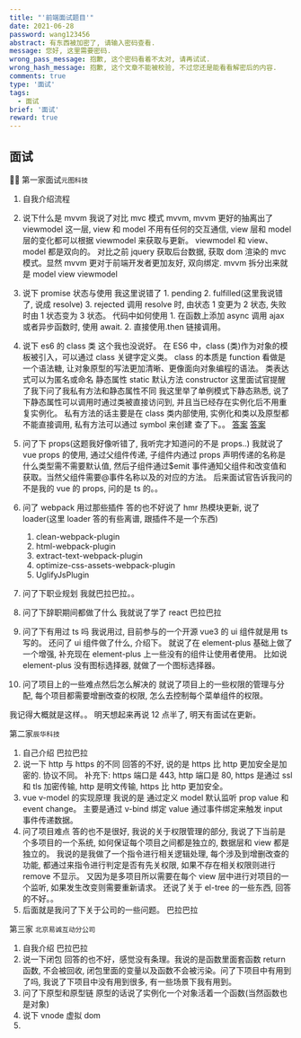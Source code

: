 ```yaml
---
title: "'前端面试题目'"
date: 2021-06-28
password: wang123456
abstract: 有东西被加密了, 请输入密码查看.
message: 您好, 这里需要密码.
wrong_pass_message: 抱歉, 这个密码看着不太对, 请再试试.
wrong_hash_message: 抱歉, 这个文章不能被校验, 不过您还是能看看解密后的内容.
comments: true
type: '面试'
tags:
  - 面试
brief: '面试'
reward: true
---
```


<!--more-->

## 面试

 第一家面试`元图科技`

1. 自我介绍流程
2. 说下什么是 mvvm
   我说了对比 mvc 模式 mvvm, mvvm 更好的抽离出了 viewmodel 这一层, view 和 model 不用有任何的交互通信, view 层和 model 层的变化都可以根据 viewmodel 来获取与更新。
   viewmodel 和 view、model 都是双向的。
   对比之前 jquery 获取后台数据, 获取 dom 渲染的 mvc 模式。显然 mvvm 更对于前端开发者更加友好, 双向绑定.
   mvvm 拆分出来就是 model view viewmodel
3. 说下 promise 状态与使用
   我这里说错了 1. pending 2. fulfilled(这里我说错了, 说成 resolve) 3. rejected
   调用 resolve 时, 由状态 1 变更为 2 状态, 失败时由 1 状态变为 3 状态。
   代码中如何使用 1. 在函数上添加 async 调用 ajax 或者异步函数时, 使用 await. 2. 直接使用.then 链接调用。
4. 说下 es6 的 class 类
   这个我也没说好。
   在 ES6 中，class (类)作为对象的模板被引入，可以通过 class 关键字定义类。
   class 的本质是 function
   看做是一个语法糖, 让对象原型的写法更加清晰、更像面向对象编程的语法。
   类表达式可以为匿名或命名
   静态属性 static
   默认方法 constructor
   这里面试官提醒了我下问了我私有方法和静态属性不同
   我这里举了单例模式下静态熟悉, 说了下静态属性可以调用时通过类被直接访问到, 并且当已经存在实例化后不用重复实例化。
   私有方法的话主要是在 class 类内部使用, 实例化和类以及原型都不能直接调用, 私有方法可以通过 symbol 来创建
   查了下。。
   [答案](https://segmentfault.com/a/1190000008606016)
   [答案](https://juejin.cn/post/6844903880174600205)

5. 问了下 props(这题我好像听错了, 我听完才知道问的不是 props..)
   我就说了 vue props 的使用, 通过父组件传递, 子组件内通过 props 声明传递的名称是什么类型需不需要默认值, 然后子组件通过$emit 事件通知父组件和改变值和获取。当然父组件需要@事件名称以及的对应的方法。
   后来面试官告诉我问的不是我的 vue 的 props, 问的是 ts 的。。
6. 问了 webpack 用过那些插件
   答的也不好说了 hmr 热模块更新, 说了 loader(这里 loader 答的有些离谱, 跟插件不是一个东西)
   1. clean-webpack-plugin
   2. html-webpack-plugin
   3. extract-text-webpack-plugin
   4. optimize-css-assets-webpack-plugin
   5. UglifyJsPlugin
7. 问了下职业规划
    我就巴拉巴拉。。

8. 问了下辞职期间都做了什么
    我就说了学了 react 巴拉巴拉
9. 问了下有用过 ts 吗
    我说用过, 目前参与的一个开源 vue3 的 ui 组件就是用 ts 写的。
    还问了 ui 组件做了什么, 介绍下。
    就说了在 element-plus 基础上做了一个增强, 补充现在 element-plus 上一些没有的组件让使用者使用。
    比如说 element-plus 没有图标选择器, 就做了一个图标选择器。
10. 问了项目上的一些难点然后怎么解决的
    就说了项目上的一些权限的管理与分配, 每个项目都需要增删改查的权限, 怎么去控制每个菜单组件的权限。

我记得大概就是这样。。
明天想起来再说 12 点半了, 明天有面试在更新。

第二家`辰华科技`

1. 自己介绍
   巴拉巴拉
2. 说一下 http 与 https 的不同
   回答的不好, 说的是 https 比 http 更加安全是加密的.
   协议不同。
   补充下: https 端口是 443, http 端口是 80, https 是通过 ssl 和 tls 加密传输, http 是明文传输, https 比 http 更加安全。
3. vue v-model 的实现原理
   我说的是 通过定义 model 默认监听 prop value 和 event change。
   主要是通过 v-bind 绑定 value 通过事件绑定来触发 input 事件传递数据。
4. 问了项目难点
   答的也不是很好, 我说的关于权限管理的部分, 我说了下当前是个多项目的一个系统, 如何保证每个项目之间都是独立的, 数据层和 view 都是独立的。
   我说的是我做了一个指令进行相关逻辑处理, 每个涉及到增删改查的功能, 都通过来指令进行判定是否有先关权限, 如果不存在相关权限则进行 remove 不显示。
   又因为是多项目所以需要在每个 view 层中进行对项目的一个监听, 如果发生改变则需要重新请求。
   还说了关于 el-tree 的一些东西, 回答的不好。。
5. 后面就是我问了下关于公司的一些问题。
   巴拉巴拉

第三家 `北京易诚互动分公司`

1. 自我介绍
   巴拉巴拉
2. 说一下闭包
   回答的也不好，感觉没有条理。我说的是函数里面套函数 return 函数, 不会被回收, 闭包里面的变量以及函数不会被污染。问了下项目中有用到了吗, 我说了下项目中没有用到很多, 有一些场景下我有用到。
3. 问了下原型和原型链
   原型的话说了实例化一个对象活着一个函数(当然函数也是对象)
4. 说下 vnode 虚拟 dom
5.
